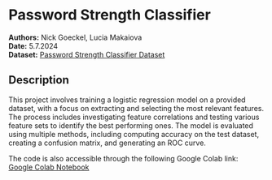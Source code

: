 # Password Strength Classifier
**Authors:** Nick Goeckel, Lucia Makaiova  
**Date:** 5.7.2024  
**Dataset:** [Password Strength Classifier Dataset](https://www.kaggle.com/datasets/bhavikbb/password-strength-classifier-dataset/data)

## Description
This project involves training a logistic regression model on a provided dataset, with a focus on extracting and selecting the most relevant features. The process includes investigating feature correlations and testing various feature sets to identify the best performing ones. The model is evaluated using multiple methods, including computing accuracy on the test dataset, creating a confusion matrix, and generating an ROC curve.

The code is also accessible through the following Google Colab link:  
[Google Colab Notebook](https://colab.research.google.com/drive/1n20_c2WOQHXArL7tGzaobWrreBw5uJC2?usp=sharing)
